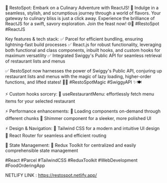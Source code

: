 🚀 RestoSpot: Embark on a Culinary Adventure with ReactJS! 🍔 Indulge in a seamless, stylish, and scrumptious journey through a world of flavors. Your gateway to culinary bliss is just a click away. Experience the brilliance of ReactJS for a swift, savory exploration. Join the feast now! 🌐🍕 #RestoSpot #ReactJS

Key features & tech stack: ✅ Parcel for efficient bundling, ensuring lightning-fast build processes ✅ React.js for robust functionality, leveraging both functional and class components, inbuilt hooks, and custom hooks for maximum versatility ✅ Integrated Swiggy's Public API for seamless retrieval of restaurant lists and menus

✅ RestoSpot now harnesses the power of Swiggy's Public API, conjuring up restaurant lists and menus with the magic of lazy loading, higher-order functions, and lifted states! 🍔🌐 #RestoSpotMagic #SwiggyAPI ✨🍽️

⚡️ Custom hooks sorcery: 🔸 useRestaurantMenu: effortlessly fetch menu items for your selected restaurant

⚡ Performance enhancements: 🔸 Loading components on-demand through different chunks 🔸 Shimmer component for a sleeker, more polished UI

⚡️ Design & Navigation: 🔸 Tailwind CSS for a modern and intuitive UI design 🔸 React Router for seamless and efficient routing

🔄 State Management: 🔸 Redux Toolkit for centralized and easily comprehensible state management

#React #Parcel #TailwindCSS #ReduxToolkit #WebDevelopment #FoodOrderingApp

NETLIFY LINK : https://restospot.netlify.app/
